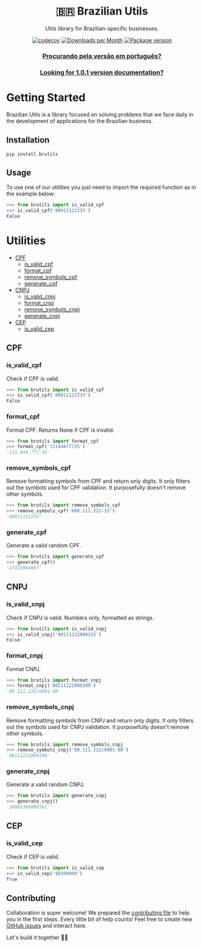 <div align="center">
<h1>🇧🇷 Brazilian Utils</h1>

<p>Utils library for Brazilian-specific businesses.</p>

[![codecov](https://codecov.io/gh/brazilian-utils/brutils-python/branch/main/graph/badge.svg?token=5KNECS8JYF)](https://codecov.io/gh/brazilian-utils/brutils-python)
[![Downloads per Month](https://shields.io/pypi/dm/brutils)](https://pypi.org/project/brutils/)
[![Package version](https://shields.io/pypi/v/brutils)](https://pypi.org/project/brutils/)
### [Procurando pela versão em português?](README.md)
### [Looking for 1.0.1 version documentation?](/documentation%20v1.0.1/ENGLISH_VERSION.md)

</div>

# Getting Started

Brazilian Utils is a library focused on solving problems that we face daily in
the development of applications for the Brazilian business.

## Installation

```
pip install brutils
```

## Usage

To use one of our utilities you just need to import the required function as in the example below:

```python
>>> from brutils import is_valid_cpf
>>> is_valid_cpf('00011122233')
False
```

# Utilities

- [CPF](#cpf)
  - [is_valid_cpf](#is_valid_cpf)
  - [format_cpf](#format_cpf)
  - [remove_symbols_cpf](#remove_symbols_cpf)
  - [generate_cpf](#generate_cpf)
- [CNPJ](#cnpj)
  - [is_valid_cnpj](#is_valid_cnpj)
  - [format_cnpj](#format_cnpj)
  - [remove_symbols_cnpj](#remove_symbols_cnpj)
  - [generate_cnpj](#generate_cnpj)
- [CEP](#cep)
  - [is_valid_cep](#is_valid_cep)  

## CPF

### is_valid_cpf

Check if CPF is valid.

```python
>>> from brutils import is_valid_cpf
>>> is_valid_cpf('00011122233')
False
```

### format_cpf

Format CPF. Returns None if CPF is invalid.

```python
>>> from brutils import format_cpf
>>> format_cpf('11144477735')
'111.444.777-35'
```

### remove_symbols_cpf

Remove formatting symbols from CPF and return only digits.
It only filters out the symbols used for CPF validation.
It purposefully doesn't remove other symbols.

```python
>>> from brutils import remove_symbols_cpf
>>> remove_symbols_cpf('000.111.222-33')
'00011122233'
```

### generate_cpf

Generate a valid random CPF.

```python
>>> from brutils import generate_cpf
>>> generate_cpf()
'17433964657'
```

## CNPJ

### is_valid_cnpj

Check if CNPJ is valid. Numbers only, formatted as strings.

```python
>>> from brutils import is_valid_cnpj
>>> is_valid_cnpj('00111222000133')
False
```

### format_cnpj

Format CNPJ.

```python
>>> from brutils import format_cnpj
>>> format_cnpj('00111222000100')
'00.111.222/0001-00'
```

### remove_symbols_cnpj

Remove formatting symbols from CNPJ and return only digits.
It only filters out the symbols used for CNPJ validation.
It purposefully doesn't remove other symbols.

```python
>>> from brutils import remove_symbols_cnpj
>>> remove_symbols_cnpj('00.111.222/0001-00')
'00111222000100'
```

### generate_cnpj

Generate a valid random CNPJ.

```python
>>> from brutils import generate_cnpj
>>> generate_cnpj()
'34665388000161'
```

## CEP

### is_valid_cep

Check if CEP is valid.

```python
>>> from brutils import is_valid_cep
>>> is_valid_cep('88390000')
True
```

## Contributing

Collaboration is super welcome! We prepared the [contributing file][contributing] to help you in the first steps. Every little bit of help counts! Feel free to create new [GitHub issues][github-issues] and interact here.

Let's build it together 🚀🚀

[github-issues]: https://github.com/brazilian-utils/brutils-python/issues
[contributing]: CONTRIBUTING_EN.md
